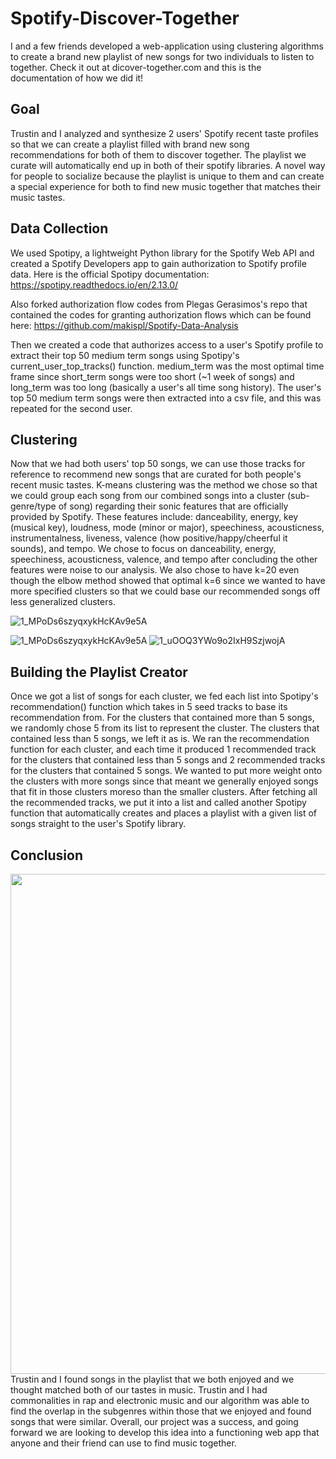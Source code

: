 # Spotify-Discover-Together
I and a few friends developed a web-application using clustering algorithms to create a brand new playlist of new songs for two individuals to listen to together. Check it out at dicover-together.com and this is the documentation of how we did it!

## Goal
Trustin and I analyzed and synthesize 2 users' Spotify recent taste profiles so that we can create a playlist filled with brand new song recommendations for both of them to discover together. The playlist we curate will automatically end up in both of their spotify libraries. A novel way for people to socialize because the playlist is unique to them and can create a special experience for both to find new music together that matches their music tastes.

## Data Collection
We used Spotipy, a lightweight Python library for the Spotify Web API and created a Spotify Developers app to gain authorization to Spotify profile data. Here is the official Spotipy documentation: https://spotipy.readthedocs.io/en/2.13.0/

Also forked authorization flow codes from Plegas Gerasimos's repo that contained the codes for granting authorization flows which can be found here: https://github.com/makispl/Spotify-Data-Analysis

Then we created a code that authorizes access to a user's Spotify profile to extract their top 50 medium term songs using Spotipy's current_user_top_tracks() function. medium_term was the most optimal time frame since short_term songs were too short (~1 week of songs) and long_term was too long (basically a user's all time song history). The user's top 50 medium term songs were then extracted into a csv file, and this was repeated for the second user.

## Clustering
Now that we had both users' top 50 songs, we can use those tracks for reference to recommend new songs that are curated for both people's recent music tastes. K-means clustering was the method we chose so that we could group each song from our combined songs into a cluster (sub-genre/type of song) regarding their sonic features that are officially provided by Spotify. These features include: danceability, energy, key (musical key), loudness, mode (minor or major), speechiness, acousticness, instrumentalness, liveness, valence (how positive/happy/cheerful it sounds), and tempo.	We chose to focus on danceability, energy, speechiness, acousticness, valence, and tempo after concluding the other features were noise to our analysis. We also chose to have k=20 even though the elbow method showed that optimal k=6 since we wanted to have more specified clusters so that we could base our recommended songs off less generalized clusters.


![1_MPoDs6szyqxykHcKAv9e5A](https://user-images.githubusercontent.com/68137802/111539026-a6b22100-872a-11eb-9295-365005c8e87b.png)

![1_MPoDs6szyqxykHcKAv9e5A](https://user-images.githubusercontent.com/68137802/111539039-ac0f6b80-872a-11eb-9007-1981ae54979b.png)
![1_uOOQ3YWo9o2IxH9SzjwojA](https://user-images.githubusercontent.com/68137802/111539050-af0a5c00-872a-11eb-845a-f31ea69a6594.png)


## Building the Playlist Creator
Once we got a list of songs for each cluster, we fed each list into Spotipy's recommendation() function which takes in 5 seed tracks to base its recommendation from. For the clusters that contained more than 5 songs, we randomly chose 5 from its list to represent the cluster. The clusters that contained less than 5 songs, we left it as is. We ran the recommendation function for each cluster, and each time it produced 1 recommended track for the clusters that contained less than 5 songs and 2 recommended tracks for the clusters that contained 5 songs. We wanted to put more weight onto the clusters with more songs since that meant we generally enjoyed songs that fit in those clusters moreso than the smaller clusters. After fetching all the recommended tracks, we put it into a list and called another Spotipy function that automatically creates and places a playlist with a given list of songs straight to the user's Spotify library.

## Conclusion
<img src="Photos/created_playlist.png" width="800" > 
Trustin and I found songs in the playlist that we both enjoyed and we thought matched both of our tastes in music. Trustin and I had commonalities in rap and electronic music and our algorithm was able to find the overlap in the subgenres within those that we enjoyed and found songs that were similar. Overall, our project was a success, and going forward we are looking to develop this idea into a functioning web app that anyone and their friend can use to find music together.
